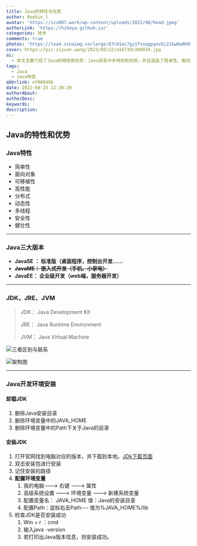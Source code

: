 ```yaml
---
title: Java的特性与优势
author: Rookie_l
avatar: 'https://icu007.work/wp-content/uploads/2022/08/head.jpeg'
authorLink: 'https://hiheya.github.io/'
categories: 技术
comments: true
photos: 'https://tva4.sinaimg.cn/large/87c01ec7gy1fsnqqpyov8j21kw0w0h0t.jpg'
cover: https://pic.ziyuan.wang/2023/08/22/a16739c3b0834.jpg
ai: 
  - 本文主要介绍了Java的特性和优势：Java具有许多特性和优势，并且涵盖了简单性、面向对象、可移植性、高性能等方面。它有三个主要版本，即JavaSE、JavaME和JavaEE。此外，JDK、JRE和JVM是与Java开发相关的重要概念。安装Java开发环境包括卸载、安装和配置JDK的过程。
tags:
  - Java
  - Java特性
abbrlink: ef009d9b
date: 2022-08-25 22:30:29
authorAbout:
authorDesc:
keywords:
description:
---
```


## Java的特性和优势

### Java特性

- 简单性
- 面向对象
- 可移植性
- 高性能
- 分布式
- 动态性
- 多线程
- 安全性
- 健壮性

---

### Java三大版本

- **JavaSE ： 标准版（桌面程序，控制台开发……**
- ~~**JavaME： 嵌入式开发（手机、小家电）**~~
- **JavaEE： 企业级开发（web端，服务器开发）**

---

### JDK、JRE、JVM

> JDK： Java Development Kit
>
> JRE： Java Runtime Environment
>
> JVM： Java Virtual Machine

![三者区别与联系](https://img30.360buyimg.com/pop/jfs/t1/212587/24/15283/47108/623735e3E54606284/e9980567ac36697e.png)



![架构图](https://img30.360buyimg.com/pop/jfs/t1/212860/32/15267/43018/6237360eEb30a738c/d04f6b8f15c13028.png)

---

### Java开发环境安装

#### 卸载JDK

1. 删除Java安装目录
2. 删除环境变量中的JAVA_HOME
3. 删除环境变量中的Path下关于Java的目录

#### 安装JDK

1. 打开官网找到电脑对应的版本，并下载到本地。[JDk下载页面](https://www.oracle.com/java/technologies/javase/javase8-archive-downloads.html)
2. 双击安装包进行安装
3. 记住安装的路径
4. **配置环境变量**
   1. 我的电脑---> 右键 ---> 属性
   2. 高级系统设置 ---> 环境变量 ---> 新建系统变量
   3. 配置变量名： JAVA_HOME  值：Java的安装目录
   4. 配置Path：鼠标右击Path--- 值为%JAVA_HOME%/lib
5. 检查JDK是否安装成功
   1. Win + r ：cmd
   2. 输入java -version
   3. 若打印出Java版本信息，则安装成功。
